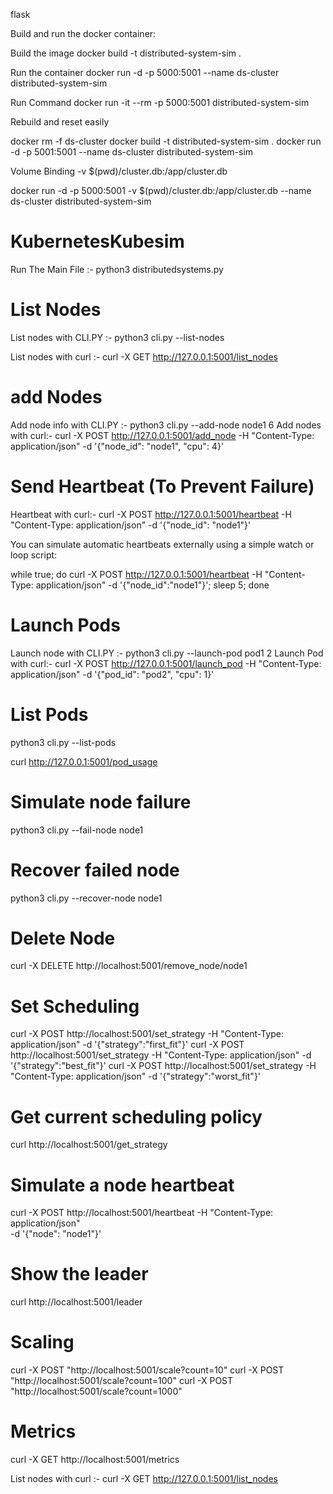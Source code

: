 flask

Build and run the docker container:

Build the image
docker build -t distributed-system-sim .

Run the container
docker run -d -p 5000:5001 --name ds-cluster distributed-system-sim

Run Command
docker run -it --rm -p 5000:5001 distributed-system-sim



Rebuild and reset easily

docker rm -f ds-cluster
docker build -t distributed-system-sim .
docker run -d -p 5001:5001 --name ds-cluster distributed-system-sim

Volume Binding
-v $(pwd)/cluster.db:/app/cluster.db

docker run -d -p 5000:5001 -v $(pwd)/cluster.db:/app/cluster.db --name ds-cluster distributed-system-sim



# KubernetesKubesim
Run The Main File :- python3 distributedsystems.py 

# List Nodes 



List nodes with CLI.PY :-  python3 cli.py --list-nodes
 
List nodes with curl :- curl -X GET http://127.0.0.1:5001/list_nodes



# add Nodes



Add node info with CLI.PY :-  python3 cli.py --add-node node1 6
Add nodes with curl:- curl -X POST http://127.0.0.1:5001/add_node -H "Content-Type: application/json" -d '{"node_id": "node1", "cpu": 4}'



# Send Heartbeat (To Prevent Failure)

Heartbeat with curl:- 
curl -X POST http://127.0.0.1:5001/heartbeat -H "Content-Type: application/json" -d '{"node_id": "node1"}'

You can simulate automatic heartbeats externally using a simple watch or loop script:

while true; do curl -X POST http://127.0.0.1:5001/heartbeat -H "Content-Type: application/json" -d '{"node_id":"node1"}'; sleep 5; done


# Launch Pods


Launch node with CLI.PY :-  python3 cli.py --launch-pod pod1 2
Launch Pod with curl:- curl -X POST http://127.0.0.1:5001/launch_pod -H "Content-Type: application/json" -d '{"pod_id": "pod2", "cpu": 1}'

# List Pods

python3 cli.py --list-pods

curl http://127.0.0.1:5001/pod_usage


# Simulate node failure
python3 cli.py --fail-node node1

# Recover failed node
python3 cli.py --recover-node node1

# Delete Node

curl -X DELETE http://localhost:5001/remove_node/node1

# Set Scheduling 
curl -X POST http://localhost:5001/set_strategy -H "Content-Type: application/json" -d '{"strategy":"first_fit"}'
curl -X POST http://localhost:5001/set_strategy -H "Content-Type: application/json" -d '{"strategy":"best_fit"}'
curl -X POST http://localhost:5001/set_strategy -H "Content-Type: application/json" -d '{"strategy":"worst_fit"}'

# Get current scheduling policy 

curl http://localhost:5001/get_strategy

# Simulate a node heartbeat

curl -X POST http://localhost:5001/heartbeat -H "Content-Type: application/json" \
  -d '{"node": "node1"}'

# Show the leader

curl http://localhost:5001/leader

# Scaling

curl -X POST "http://localhost:5001/scale?count=10"
curl -X POST "http://localhost:5001/scale?count=100"
curl -X POST "http://localhost:5001/scale?count=1000"

# Metrics
curl -X GET http://localhost:5001/metrics


List nodes with curl :- curl -X GET http://127.0.0.1:5001/list_nodes




















